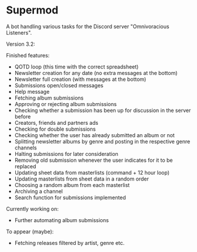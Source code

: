 # Supermod

A bot handling various tasks for the Discord server "Omnivoracious Listeners".

Version 3.2:

Finished features:

- QOTD loop (this time with the correct spreadsheet)
- Newsletter creation for any date (no extra messages at the bottom)
- Newsletter full creation (with messages at the bottom)
- Submissions open/closed messages
- Help message
- Fetching album submissions
- Approving or rejecting album submissions
- Checking whether a submission has been up for discussion in the server before
- Creators, friends and partners ads
- Checking for double submissions
- Checking whether the user has already submitted an album or not
- Splitting newsletter albums by genre and posting in the respective genre channels
- Halting submissions for later consideration
- Removing old submission whenever the user indicates for it to be replaced
- Updating sheet data from masterlists (command + 12 hour loop)
- Updating masterlists from sheet data in a random order
- Choosing a random album from each masterlist
- Archiving a channel
- Search function for submissions implemented

Currently working on:

- Further automating album submissions

To appear (maybe):

- Fetching releases filtered by artist, genre etc.
